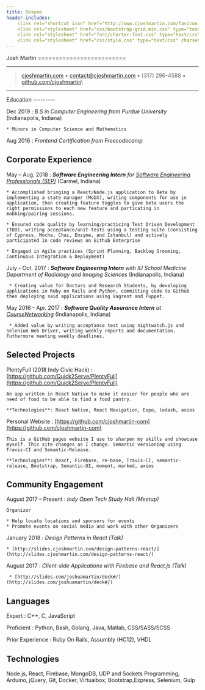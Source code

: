 ```yaml
---
title: Resume
header-includes:
    <link rel="shortcut icon" href="http://www.cjoshmartin.com/favicon.ico">
    <link rel="stylesheet" href="css/bootstrap-grid.min.css" type="text/css" charset="utf-8" />
    <link rel="stylesheet" href="font/charter-font.css" type="text/css" charset="utf-8" />
    <link rel="stylesheet" href="css/style.css" type="text/css" charset="utf-8" />
---
```


<div class="container">
<div class="row">
<div class="header col">
Josh Martin
=========================

----

> [cjoshmartin.com](https://www.cjoshmartin.com) • <contact@cjoshmartin.com> • (317) 296-4588 • [github.com/cjoshmartin](https://www.github.com/cjoshmartin)\

----
</div>
</div>

<div class="row"> 
<div class="main-content col">
Education
---------

Dec 2019
:   *B.S in Computer Engineering from Purdue University*
    (Indianapolis, Indiana)

    * Minors in Computer Science and Mathematics

Aug 2016
:   *Frontend Certification from Freecodecamp*

    
Corporate Experience
--------------------

May – Aug. 2018
:   *<strong>Software Engineering Intern</strong> for [Software Engineering Professionals (SEP)](https://www.sep.com/)*
    (Carmel, Indiana)
    
    * Accomplished bringing a React/Node.js application to Beta by implementing a state manager (MobX), writing components for use in application, then creating feature toggles to give beta users the right permissions to each new feature and particating in mobbing/pairing sessions. 

    * Ensured code quality by learning/practicing Test Driven Development (TDD), writing acceptance/unit tests using a testing suite (consisting of Cypress, Mocha, Chai, Enzyme, and Istanbul) and actively participated in code reviews on Github Enterprise

    * Engaged in Agile practices (Sprint Planning, Backlog Grooming, Continuous Integration & Deployment)

July - Oct. 2017
:   *<strong>Software Engineering Intern</strong> with
    IU School Medicine Department of Radiology and Imaging Sciences* (Indianapolis, Indiana)
    
     * Creating value for Doctors and Research Students, by developing applications in Ruby on Rails and Python, committing code to Github then deploying said applications using Vagrent and Puppet.
    
May 2016 - Apr. 2017
:   *<strong>Software Quality Assurance Intern</strong> at [CourseNetworking](http://www.thecn.com/)*
    (Indianapolis, Indiana)

     * Added value by writing acceptance test using nightwatch.js and Selenium Web Driver, writing weekly reports and documentation. Futhermore meeting weekly deadlines.

Selected Projects
----------------------------------

PlentyFull (2018 Indy Civic Hack)
:   [https://github.com/Quick2Serve/PlentyFull](https://github.com/Quick2Serve/PlentyFull)

    An app written in React Native to make it easier for people who are need of food to be able to find a food pantry.

    **Technologies**: React Native, React Navigation, Expo, lodash, axios


Personal Website
:   [https://github.com/cjoshmartin-com](https://github.com/cjoshmartin-com)

    This is a GitHub pages website I use to sharpen my skills and showcase myself. This site changes as I change. Semantic versioning using Travis-CI and Semantic-Release.
    
    **Technologies**: React, Firebase, re-base, Travis-CI, semantic-release, Bootstrap, Semantic-UI, moment, marked, axios

Community Engagement
----------------------------------

August 2017 – Present
:   *Indy Open Tech Study Hall (Meetup)*

    Organizer

    * Help locate locations and sponsors for events
    * Promote events on social media and work with other Organizers

January 2018
:   *Design Patterns in React (Talk)*

    * [http://slides.cjoshmartin.com/design-patterns-react/](http://slides.cjoshmartin.com/design-patterns-react/)

August 2017
:   *Client-side Applications with Firebase and React.js (Talk)*

     * [http://slides.com/joshuamartin/deck#/](http://slides.com/joshuamartin/deck#/)

Languages
----------------------------------

Expert
:   C++, C, JavaScript

Proficient
:   Python, Bash, Golang, Java, Matlab, CSS/SASS/SCSS

Prior Experience
:   Ruby On Rails, Assumbly (HC12), VHDL

Technologies
----------------------------------

Node.js, React, Firebase, MongoDB, UDP and Sockets Programming, Arduino, jQuery, Git, Docker, Virtualbox, Bootstrap,Express, Selenium, Gulp

</div>

<div class="sidebar">
</div>
</div>
</div>
